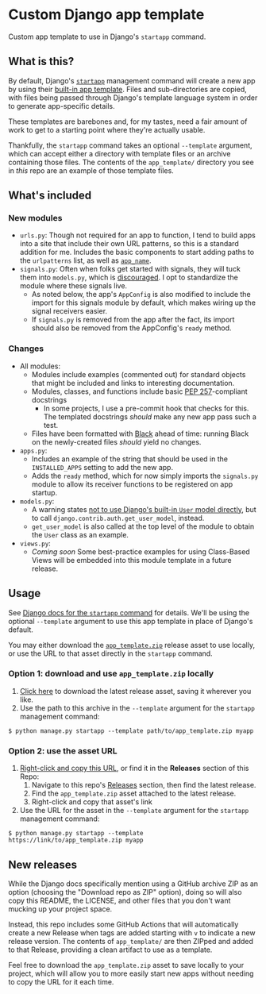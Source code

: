 # Custom Django app template

Custom app template to use in Django's `startapp` command.

## What is this?

By default, Django's [`startapp`][1] management command will create a new app by using their [built-in app template][2]. Files and sub-directories are copied, with files being passed through Django's template language system in order to generate app-specific details.

These templates are barebones and, for my tastes, need a fair amount of work to get to a starting point where they're actually usable.

Thankfully, the `startapp` command takes an optional `--template` argument, which can accept either a directory with template files or an archive containing those files. The contents of the `app_template/` directory you see in *this* repo are an example of those template files.

## What's included

### New modules

- `urls.py`: Though not required for an app to function, I tend to build apps into a site that include their own URL patterns, so this is a standard addition for me. Includes the basic components to start adding paths to the `urlpatterns` list, as well as [`app_name`][3].
- `signals.py`: Often when folks get started with signals, they will tuck them into `models.py`, which is [discouraged][4]. I opt to standardize the module where these signals live.
  - As noted below, the app's `AppConfig` is also modified to include the import for this signals module by default, which makes wiring up the signal receivers easier.
  - If `signals.py` is removed from the app after the fact, its import should also be removed from the AppConfig's `ready` method.

### Changes

- All modules:
  - Modules include examples (commented out) for standard objects that might be included and links to interesting documentation.
  - Modules, classes, and functions include basic [PEP 257][5]-compliant docstrings
    - In some projects, I use a pre-commit hook that checks for this. The templated docstrings *should* make any new app pass such a test.
  - Files have been formatted with [Black][7] ahead of time: running Black on the newly-created files *should* yield no changes.
- `apps.py`:
  - Includes an example of the string that should be used in the `INSTALLED_APPS` setting to add the new app.
  - Adds the `ready` method, which for now simply imports the `signals.py` module to allow its receiver functions to be registered on app startup.
- `models.py`:
  - A warning states [not to use Django's built-in `User` model directly][6], but to call `django.contrib.auth.get_user_model`, instead.
  - `get_user_model` is also called at the top level of the module to obtain the `User` class as an example.
- `views.py`:
  - *Coming soon* Some best-practice examples for using Class-Based Views will be embedded into this module template in a future release.

## Usage

See [Django docs for the `startapp` command][1] for details. We'll be using the optional `--template` argument to use this app template in place of Django's default.

You may either download the [`app_template.zip`][9] release asset to use locally, or use the URL to that asset directly in the `startapp` command.

### Option 1: download and use `app_template.zip` locally

1. [Click here][9] to download the latest release asset, saving it wherever you like.
1. Use the path to this archive in the `--template` argument for the `startapp` management command:

```shell
$ python manage.py startapp --template path/to/app_template.zip myapp
```

### Option 2: use the asset URL

1. [Right-click and copy this URL][9], or find it in the **Releases** section of this Repo:
   1. Navigate to this repo's [Releases][8] section, then find the latest release.
   1. Find the `app_template.zip` asset attached to the latest release.
   1. Right-click and copy that asset's link
1. Use the URL for the asset in the `--template` argument for the `startapp` management command:

```shell
$ python manage.py startapp --template https://link/to/app_template.zip myapp
```

## New releases

While the Django docs specifically mention using a GitHub archive ZIP as an option (choosing the "Download repo as ZIP" option), doing so will also copy this README, the LICENSE, and other files that you don't want mucking up your project space.

Instead, this repo includes some GitHub Actions that will automatically create a new Release when tags are added starting with `v` to indicate a new release version. The contents of `app_template/` are then ZIPped and added to that Release, providing a clean artifact to use as a template.

Feel free to download the `app_template.zip` asset to save locally to your project, which will allow you to more easily start new apps without needing to copy the URL for it each time.

[1]: https://docs.djangoproject.com/en/3.0/ref/django-admin/#startapp
[2]: https://github.com/django/django/tree/master/django/conf/app_template
[3]: https://docs.djangoproject.com/en/3.0/topics/http/urls/#url-namespaces-and-included-urlconfs "Django docs: URL namespaces and included URLconfs"
[4]: https://docs.djangoproject.com/en/3.0/topics/signals/#connecting-receiver-functions "Django docs: Connecting receiver functions"
[5]: https://www.python.org/dev/peps/pep-0257/ "PEP 257 -- Docstring conventions"
[6]: https://learndjango.com/tutorials/django-best-practices-referencing-user-model "blog: Django Best Practices: Referencing the User Model"
[7]: https://black.readthedocs.io/en/stable/ "Black: The uncompromising code formatter"
[8]: https://github.com/GriceTurrble/django-app-template/releases
[9]: https://github.com/GriceTurrble/django-app-template/releases/download/v0.0.1/app_template.zip
